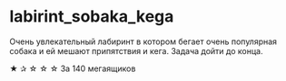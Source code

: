 # labirint_sobaka_kega
Очень увлекательный лабиринт в котором бегает очень популярная собака и ей мешают припятствия и кега. Задача дойти до конца.

 ★ ✰ ☆  ☆ ☆   За 140 мегаящиков
